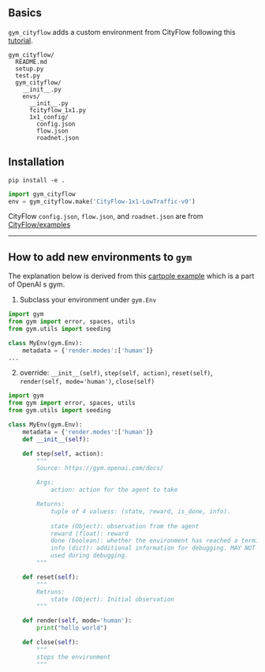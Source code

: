 
## Basics

`gym_cityflow` adds a custom environment from CityFlow following this [tutorial](https://github.com/openai/gym/blob/master/docs/creating-environments.md).
 
```
gym_cityflow/
  README.md
  setup.py
  test.py
  gym_cityflow/
    __init__.py
    envs/
      __init__.py
      fcityflow_1x1.py
      1x1_config/
        config.json
        flow.json
        roadnet.json
```

## Installation 
 
 `pip install -e .`
 
```python
import gym_cityflow
env = gym_cityflow.make('CityFlow-1x1-LowTraffic-v0')
```

CityFlow `config.json`, `flow.json`, and `roadnet.json` are from [CityFlow/examples](https://github.com/cityflow-project/CityFlow/tree/master/examples)

---

## How to add new environments to `gym`

The explanation below is derived from this [cartpole example](https://github.com/openai/gym/blob/master/gym/envs/classic_control/cartpole.py) which is a part of OpenAI
s gym.

1. Subclass your environment under `gym.Env`

```python
import gym
from gym import error, spaces, utils
from gym.utils import seeding

class MyEnv(gym.Env):
    metadata = {'render.modes':['human']}
...
```

2. override: `__init__(self)`, `step(self, action)`, `reset(self)`, `render(self, mode='human')`, `close(self)`

```python
import gym
from gym import error, spaces, utils
from gym.utils import seeding

class MyEnv(gym.Env):
    metadata = {'render.modes':['human']}
    def __init__(self):

    def step(self, action):
        """
        Source: https://gym.openai.com/docs/        

        Args:
            action: action for the agent to take

        Returns:
            tuple of 4 valuess: (state, reward, is_done, info).
            
            state (Object): observation from the agent 
            reward (float): reward
            done (boolean): whether the environment has reached a terminal state
            info (dict): additional information for debugging. MAY NOT be used during evaluation, only 
            used during debugging.
        """

    def reset(self):   
        """
        Retruns:
            state (Object): Initial observation
        """

    def render(self, mode='human'):
        print("hello world")

    def close(self):
        """
        stops the environment
        """
```